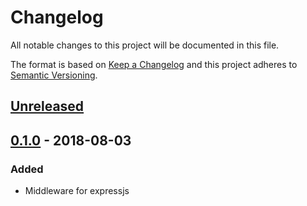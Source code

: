 # Changelog

All notable changes to this project will be documented in this file.

The format is based on [Keep a Changelog](http://keepachangelog.com/en/1.0.0/)
and this project adheres to [Semantic Versioning](http://semver.org/spec/v2.0.0.html).

## [Unreleased]
## [0.1.0] - 2018-08-03
### Added
- Middleware for expressjs


[Unreleased]: https://github.com/darkcl/versionify/compare/0.1.0...HEAD
[0.1.0]: https://github.com/darkcl/versionify/compare/TAIL...0.1.0
